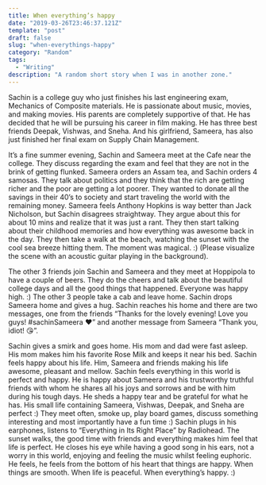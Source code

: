 ```yaml
---
title: When everything’s happy
date: "2019-03-26T23:46:37.121Z"
template: "post"
draft: false
slug: "when-everythings-happy"
category: "Random"
tags:
  - "Writing"
description: "A random short story when I was in another zone."
---
```


Sachin is a college guy who just finishes his last engineering exam, Mechanics of Composite materials. He is passionate about music, movies, and making movies. His parents are completely supportive of that. He has decided that he will be pursuing his career in film making. He has three best friends Deepak, Vishwas, and Sneha. And his girlfriend, Sameera, has also just finished her final exam on Supply Chain Management.

It’s a fine summer evening, Sachin and Sameera meet at the Cafe near the college. They discuss regarding the exam and feel that they are not in the brink of getting flunked. Sameera orders an Assam tea, and Sachin orders 4 samosas. They talk about politics and they think that the rich are getting richer and the poor are getting a lot poorer. They wanted to donate all the savings in their 40’s to society and start traveling the world with the remaining money. Sameera feels Anthony Hopkins is way better than Jack Nicholson, but Sachin disagrees straightway. They argue about this for about 10 mins and realize that it was just a rant. They then start talking about their childhood memories and how everything was awesome back in the day. They then take a walk at the beach, watching the sunset with the cool sea breeze hitting them. The moment was magical. :) (Please visualize the scene with an acoustic guitar playing in the background).

The other 3 friends join Sachin and Sameera and they meet at Hoppipola to have a couple of beers. They do the cheers and talk about the beautiful college days and all the good things that happened. Everyone was happy high. :) The other 3 people take a cab and leave home. Sachin drops Sameera home and gives a hug. Sachin reaches his home and there are two messages, one from the friends “Thanks for the lovely evening! Love you guys! #sachinSameera ❤️” and another message from Sameera “Thank you, idiot! 😘”.

Sachin gives a smirk and goes home. His mom and dad were fast asleep. His mom makes him his favorite Rose Milk and keeps it near his bed. Sachin feels happy about his life. Him, Sameera and friends making his life awesome, pleasant and mellow. Sachin feels everything in this world is perfect and happy. He is happy about Sameera and his trustworthy truthful friends with whom he shares all his joys and sorrows and be with him during his tough days. He sheds a happy tear and be grateful for what he has. His small life containing Sameera, Vishwas, Deepak, and Sneha are perfect :) They meet often, smoke up, play board games, discuss something interesting and most importantly have a fun time :) Sachin plugs in his earphones, listens to “Everything in Its Right Place” by Radiohead.
The sunset walks, the good time with friends and everything makes him feel that life is perfect. He closes his eye while having a good song in his ears, not a worry in this world, enjoying and feeling the music whilst feeling euphoric. He feels, he feels from the bottom of his heart that things are happy. When things are smooth. When life is peaceful. When everything’s happy. :)